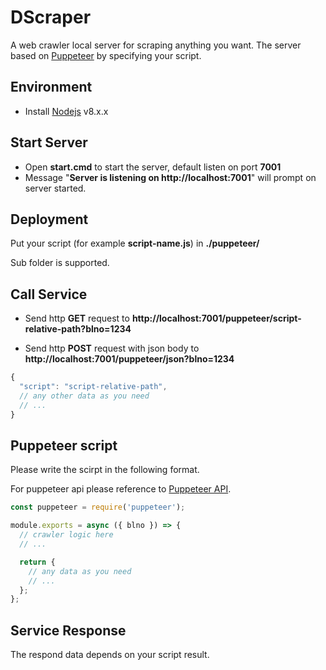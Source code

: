 # DScraper
A web crawler local server for scraping anything you want. The server based on [Puppeteer](https://github.com/GoogleChrome/puppeteer) by specifying your script.

Environment
------------
- Install [Nodejs](https://nodejs.org/) v8.x.x

Start Server
------------
- Open **start.cmd** to start the server, default listen on port **7001**
- Message "**Server is listening on http&#58;//localhost:7001**" will prompt on server started.

Deployment
------------
Put your script (for example **script-name.js**) in **./puppeteer/**

Sub folder is supported.

Call Service
------------
- Send http **GET** request to **http&#58;//localhost:7001/puppeteer/script-relative-path?blno=1234**

- Send http **POST** request with json body to **http&#58;//localhost:7001/puppeteer/json?blno=1234**
```js
{
  "script": "script-relative-path",
  // any other data as you need
  // ...
}
```

Puppeteer script
------------
Please write the scirpt in the following format.

For puppeteer api please reference to [Puppeteer API](https://github.com/GoogleChrome/puppeteer/blob/master/docs/api.md).
```js
const puppeteer = require('puppeteer');

module.exports = async ({ blno }) => {
  // crawler logic here
  // ...

  return {
    // any data as you need
    // ...
  };
};

```

Service Response
------------
The respond data depends on your script result.
